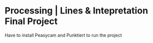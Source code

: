 # Processing | Lines & Intepretation Final Project

Have to install Peasycam and Punktiert to run the project
